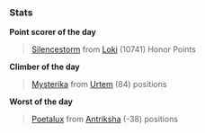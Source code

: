 

### Stats

**Point scorer of the day**
>[Silencestorm](/#/character/Loki/831835) from [Loki](/#/ranking/Loki)  (10741) Honor Points


**Climber of the day**
>[Mysterika](/#/character/Urtem/1298400) from [Urtem](/#/ranking/Urtem)  (84) positions


**Worst of the day**
>[Poetalux](/#/character/Antriksha/794265) from [Antriksha](/#/ranking/Antriksha)  (-38) positions



